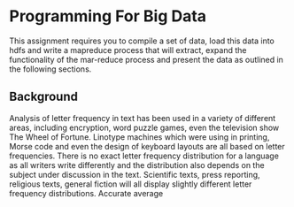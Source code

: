 # Programming For Big Data

This assignment requires you to compile a set of data, load this data into hdfs and write a mapreduce
process that will extract, expand the functionality of the mar-reduce process and present the
data as outlined in the following sections.

## Background

Analysis of letter frequency in text has been used in a variety of different areas, including encryption,
word puzzle games, even the television show The Wheel of Fortune. Linotype machines which were
using in printing, Morse code and even the design of keyboard layouts are all based on letter
frequencies.
There is no exact letter frequency distribution for a language as all writers write differently and the
distribution also depends on the subject under discussion in the text. Scientific texts, press
reporting, religious texts, general fiction will all display slightly different letter frequency
distributions. Accurate average
